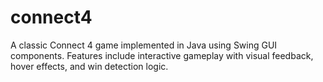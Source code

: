 # connect4
A classic Connect 4 game implemented in Java using Swing GUI components. Features include interactive gameplay with visual feedback, hover effects, and win detection logic.
